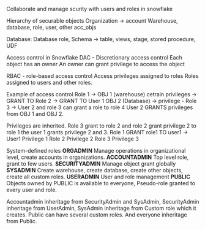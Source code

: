 Collaborate and manage scurity with users and roles in snowflake

Hierarchy of securable objects
Organization -> account
Warehouse, database, role, user, other acc_objs

Database: Database role, Schema -> table, views, stage, stored procedure, UDF

Access control in Snowflake
DAC - Discretionary access control
Each object has an owner
An owner can grant privilege to access the object

RBAC - role-based access control
Access privileges assigned to roles
Roles assigned to users and other roles.

Example of access control
Role 1 -> OBJ 1 (warehouse) cetrain privileges -> GRANT <privilege> TO <role> Role 2 -> GRANT <role> TO <user> User 1
OBJ 2 (Database) -> privilege - Role 3 -> User 2 and role 3 can grant a role to role 4 
User 2 GRANTS privileges from OBJ 1 and OBJ 2.

Privileges are inherited. Role 3 grant to role 2 and role 2 grant privilege 2 to role 1 the user 1 grants privilege 2 and 3.
Role 1 GRANT role1 TO user1 -> User1
Privilege 1
Role 2
Privilege 2
Role 3
Privilege 3

System-defined roles
**ORGADMIN** Manage operations in organizational level, create accounts in organizations.
**ACCOUNTADMIN** Top level role, grant to few users. 
**SECURITYADMIN** Manage object grant globally
**SYSADMIN** Create warehouse, create database, create other objects, create all custom roles.
**USERADMIN** User and role management
**PUBLIC** Objects owned by PUBLIC is available to everyone, Pseudo-role granted to every user and role.

Accountadmin inheritage from SecurityAdmin and SysAdmin, SecurityAdmin inheritage from UserAdmin, SysAdmin inheritage from Custom role which it creates.
Public can have several custom roles. And everyone inheritage from Public.